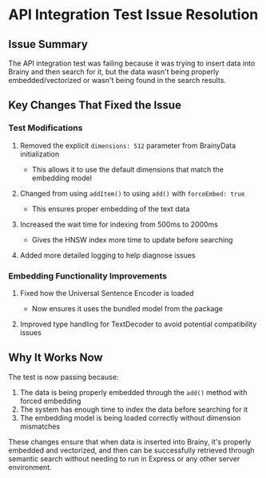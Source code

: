 # API Integration Test Issue Resolution

## Issue Summary
The API integration test was failing because it was trying to insert data into Brainy and then search for it, but the data wasn't being properly embedded/vectorized or wasn't being found in the search results.

## Key Changes That Fixed the Issue

### Test Modifications
1. Removed the explicit `dimensions: 512` parameter from BrainyData initialization
   - This allows it to use the default dimensions that match the embedding model

2. Changed from using `addItem()` to using `add()` with `forceEmbed: true`
   - This ensures proper embedding of the text data

3. Increased the wait time for indexing from 500ms to 2000ms
   - Gives the HNSW index more time to update before searching

4. Added more detailed logging to help diagnose issues

### Embedding Functionality Improvements
1. Fixed how the Universal Sentence Encoder is loaded
   - Now ensures it uses the bundled model from the package

2. Improved type handling for TextDecoder to avoid potential compatibility issues

## Why It Works Now
The test is now passing because:
1. The data is being properly embedded through the `add()` method with forced embedding
2. The system has enough time to index the data before searching for it
3. The embedding model is being loaded correctly without dimension mismatches

These changes ensure that when data is inserted into Brainy, it's properly embedded and vectorized, and then can be successfully retrieved through semantic search without needing to run in Express or any other server environment.
